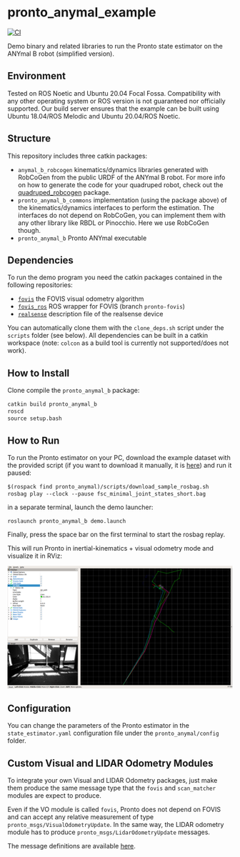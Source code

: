 # pronto_anymal_example
[![CI](https://github.com/ori-drs/pronto_anymal_example/actions/workflows/industrial_ci_action.yml/badge.svg?branch=master)](https://github.com/ori-drs/pronto_anymal_example/actions/workflows/industrial_ci_action.yml)

Demo binary and related libraries to run the Pronto state estimator on the ANYmal B robot (simplified version).

## Environment
Tested on ROS Noetic and Ubuntu 20.04 Focal Fossa. Compatibility with any other operating system or ROS version is not guaranteed nor officially supported. Our build server ensures that the example can be built using Ubuntu 18.04/ROS Melodic and Ubuntu 20.04/ROS Noetic.

## Structure
This repository  includes three catkin packages:
- `anymal_b_robcogen` kinematics/dynamics libraries generated with RobCoGen from the public URDF of the ANYmal B robot. 
  For more info on how to generate the code for your quadruped robot, check out the [quadruped_robcogen]() package. 
- `pronto_anymal_b_commons` implementation (using the package above) of the kinematics/dynamics interfaces to perform the estimation. The interfaces do not depend on RobCoGen, you can implement them with any other library like RBDL or Pinocchio. Here we use RobCoGen though.
- `pronto_anymal_b` Pronto ANYmal executable

## Dependencies
To run the demo program you need the catkin packages contained in the following repositories:
- [`fovis`](https://github.com/ori-drs/fovis.git) the FOVIS visual odometry algorithm
- [`fovis_ros`](https://github.com/ori-drs/fovis_ros/tree/pronto-fovis)  ROS wrapper for FOVIS (branch `pronto-fovis`)
- [`realsense`](https://github.com/IntelRealSense/realsense-ros) description file of the realsense device

You can automatically clone them with the `clone_deps.sh` script under the `scripts` folder (see below). All dependencies can be built in a catkin workspace (note: `colcon` as a build tool is currently not supported/does not work).

## How to Install
Clone compile the `pronto_anymal_b` package:
```
catkin build pronto_anymal_b
roscd
source setup.bash
```

## How to Run 
To run the Pronto estimator on your PC, download the example dataset with the provided script (if you want to download it manually, it is [here](https://drive.google.com/open?id=1a_BA7yyj4XdUcCXrxpz5o1PdCi0fJn5K)) and run it paused:
```
$(rospack find pronto_anymal)/scripts/download_sample_rosbag.sh
rosbag play --clock --pause fsc_minimal_joint_states_short.bag
```
in a separate terminal, launch the demo launcher:

```
roslaunch pronto_anymal_b demo.launch
```
Finally, press the space bar on the first terminal to start the rosbag replay.

This will run Pronto in inertial-kinematics + visual odometry mode and visualize it in RViz:

![pronto_anymal_rviz](./pronto_anymal_b/doc/rviz_output.png  "Pronto ANYmal RViz")

## Configuration
You can change the parameters of the Pronto estimator in the `state_estimator.yaml` configuration file  under the `pronto_anymal/config` folder. 
## Custom Visual and LIDAR Odometry Modules
To integrate your own Visual and LIDAR Odometry packages, just make them produce the same message type that the `fovis` and `scan_matcher` modules are expect to produce.

Even if the VO module is called `fovis`, Pronto does not depend on FOVIS and can accept any relative measurement of type `pronto_msgs/VisualOdometryUpdate`. In the same way, the LIDAR odometry module has to produce `pronto_msgs/LidarOdometryUpdate` messages. 

The message definitions are available [here](https://github.com/ori-drs/pronto/tree/pronto-anymal-example/pronto_msgs/msg).
